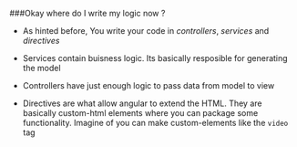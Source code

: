 ###Okay where do I write my logic now ?


* As hinted before, You write your code in *controllers*, *services* and *directives*

* Services contain buisness logic. Its basically resposible for generating the model

* Controllers have just enough logic to pass data from model to view

* Directives are what allow angular to extend the HTML. They are basically custom-html elements where you can package some functionality.
  Imagine of you can make custom-elements like the `video` tag
  
